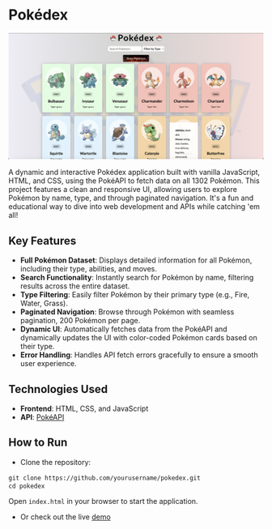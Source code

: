 # Pokédex

![project img](media/image.png)

A dynamic and interactive Pokédex application built with vanilla JavaScript, HTML, and CSS, using the PokéAPI to fetch data on all 1302 Pokémon. This project features a clean and responsive UI, allowing users to explore Pokémon by name, type, and through paginated navigation. It's a fun and educational way to dive into web development and APIs while catching 'em all!

## Key Features

- **Full Pokémon Dataset**: Displays detailed information for all Pokémon, including their type, abilities, and moves.
- **Search Functionality**: Instantly search for Pokémon by name, filtering results across the entire dataset.
- **Type Filtering**: Easily filter Pokémon by their primary type (e.g., Fire, Water, Grass).
- **Paginated Navigation**: Browse through Pokémon with seamless pagination, 200 Pokémon per page.
- **Dynamic UI**: Automatically fetches data from the PokéAPI and dynamically updates the UI with color-coded Pokémon cards based on their type.
- **Error Handling**: Handles API fetch errors gracefully to ensure a smooth user experience.

## Technologies Used
- **Frontend**: HTML, CSS, and JavaScript
- **API**: [PokéAPI](https://pokeapi.co/)

## How to Run
- Clone the repository:

```
git clone https://github.com/yourusername/pokedex.git
cd pokedex
```

Open `index.html` in your browser to start the application.

- Or check out the live [demo](https://chrisroland.github.io/Pokedex/)